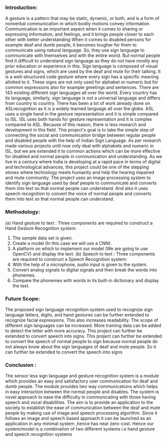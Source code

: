 ### Introduction:
A gesture is a pattern that may be static, dynamic, or both, and is a form of nonverbal communication in which bodily motions convey information. Communication is an important aspect
when it comes to sharing or expressing information, and feelings, and it brings people closer to each other with better understanding When it comes to disabled persons for example deaf and dumb
people, it becomes tougher for them to communicate using natural language. So, they use sign language to communicate with themselves and with the entire world. But normal people find it difficult
to understand sign language as they do not have mostly any prior education or experience in this. Sign language is composed of visual gestures and signs, which are used by the deaf and mute for their
talking. It is a well-structured code gesture where every sign has a specific meaning allotted to it. These signs are not only used for alphabet or numeric but for common expressions also for example greetings
and sentences. There are 143 existing different sign languages all over the world. Every country has its language, similarly, sign language is not a universal language and differs from country to country. There has been a lot of work already done on ASLrecognition as it is a widely learned language all
over the globe. ASL uses a single hand in the gesture representation and it is simple compared to ISL. ISL uses both hands for gesture representation and it is complex compared to ASL. Because of this reason, there is less research and development in this field. This project's goal is to take the simple step
of connecting the social and communication bridge between regular people and disabled people with the help of Indian Sign Language. As per research made various projects until now only deal with 
alphabets and numeric in ISL, but we are extended it to common actions which can be more effective for disabled and normal people in communication and understanding. As we live in a century
where India is developing at a rapid pace in terms of digital and technological advances, this project could be one of the stepping stones where technology meets humanity and help the hearing impaired
and mute community. The project uses an image processing system to identify sign language used by deaf people to communicate and converts them into text so that normal people can understand. And
also it uses speech recognition to convert the voice of normal people and converts them into text so that
normal people can understand.

### Methodology:
(a) Hand gesture to text :
Three components are required to construct a Hand Gesture Recognition system:
1) The sample data set is given.
2)  Create a model (In this case we will use a CNN).
3)  A platform on which to implement our model (We are going to use OpenCV) and display the text. (b) Speech to text :
Three components are required to construct a Speech Recognition system:
1) With the help of a microphone, audio input is given to the system.
2) Convert analog signals to digital signals and then break the words into phonemes.
3) Compare the phonemes with words in its built-in dictionary and display the text.

### Future Scope:
The proposed sign language recognition system used to recognize sign language letters, digits, and hand gestures can be further extended to recognize facial expressions. 
This also increases readability. The scope of different sign languages can be increased. More training data can be added to detect the letter with more accuracy. This project can further be
extended to convert speech into signs. This project can further be extended to convert the speech of normal people to sign because normal people do not always know about the sign languages of deaf
and mute people. So it can further be extended to convert the speech into signs

### Conclusion :
The sensor less sign language and gesture recognition system is a module which provides an easy and satisfactory user communication for deaf and dumb people. The module provides two way
communications which helps in easy interaction between the normal people and disables. The system is novel approach to ease the difficulty in communicating with those having speech and vocal disabilities. The aim is to provide an application to the society to establish the ease of communication between the
deaf and mute people by making use of image and speech processing algorithm. Since it follows an image and speech based approach it can be launched as an application in any minimal system ,hence
has near zero-cost. Hence our system/model is a combination of two different systems i.e hand gesture and speech recognition systems
